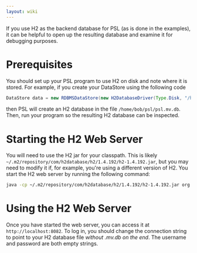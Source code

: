 ```yaml
---
layout: wiki
---
```


If you use H2 as the backend database for PSL (as is done in the examples),
it can be helpful to open up the resulting database and examine it for debugging purposes.

# Prerequisites

You should set up your PSL program to use H2 on disk and note where it is stored.
For example, if you create your DataStore using the following code
```java
DataStore data = new RDBMSDataStore(new H2DatabaseDriver(Type.Disk, "/home/bob/psl", true));
```
then PSL will create an H2 database in the file `/home/bob/psl/psl.mv.db`.
Then, run your program so the resulting H2 database can be inspected.

# Starting the H2 Web Server

You will need to use the H2 jar for your classpath. This is likely `~/.m2/repository/com/h2database/h2/1.4.192/h2-1.4.192.jar`, but you may need to modify it if, for example, you're using a different version of H2.
You start the H2 web server by running the following command:
```sh
java -cp ~/.m2/repository/com/h2database/h2/1.4.192/h2-1.4.192.jar org.h2.tools.Server
```

# Using the H2 Web Server

Once you have started the web server, you can access it at `http://localhost:8082`.
To log in, you should change the connection string to point to your H2 database file *without .mv.db on the end*. The username and password are both empty strings.